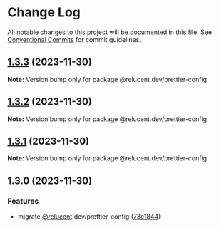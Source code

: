# Change Log

All notable changes to this project will be documented in this file.
See [Conventional Commits](https://conventionalcommits.org) for commit guidelines.

## [1.3.3](https://github.com/RelucentDev/governance/compare/@relucent.dev/prettier-config@1.3.2...@relucent.dev/prettier-config@1.3.3) (2023-11-30)

**Note:** Version bump only for package @relucent.dev/prettier-config

## [1.3.2](https://github.com/RelucentDev/governance/compare/@relucent.dev/prettier-config@1.3.1...@relucent.dev/prettier-config@1.3.2) (2023-11-30)

**Note:** Version bump only for package @relucent.dev/prettier-config

## [1.3.1](https://github.com/RelucentDev/governance/compare/@relucent.dev/prettier-config@1.3.0...@relucent.dev/prettier-config@1.3.1) (2023-11-30)

**Note:** Version bump only for package @relucent.dev/prettier-config

## 1.3.0 (2023-11-30)

### Features

- migrate [@relucent](https://github.com/relucent).dev/prettier-config ([73c1844](https://github.com/RelucentDev/relucent-pkg/commit/73c1844648e8b71379cf5e9116bab03d1f9a0508))
